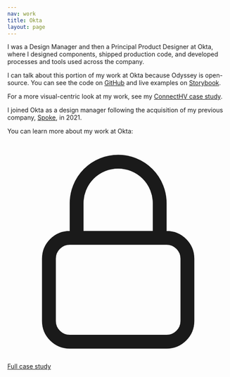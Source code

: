 ```yaml
---
nav: work
title: Okta
layout: page
---
```


<div class="infobox">
    <p>I was a Design Manager and then a Principal Product Designer at Okta, where I designed components, shipped production code, and developed processes and tools used across the company.</p>
    <p>I can talk about this portion of my work at Okta because Odyssey is open-source. You can see the code on <a href="https://github.com/okta/odyssey">GitHub</a> and live examples on <a href="https://odyssey-storybook.okta.design/">Storybook</a>.</p>
    <p>For a more visual-centric look at my work, see my <a href="{% link work/connecthv.md %}">ConnectHV case study</a>.</p>
</div>

I joined Okta as a design manager following the acquisition of my previous company, <a href="{% link work/spoke.md %}">Spoke</a>, in 2021.

You can learn more about my work at Okta:

<div class="button-container">
    <a href="{% link work/okta-full.md %}" class="button">
        <svg xmlns="http://www.w3.org/2000/svg" fill="none" viewBox="0 0 24 24" stroke-width="1.5" stroke="currentColor">
        <path stroke-linecap="round" stroke-linejoin="round" d="M16.5 10.5V6.75a4.5 4.5 0 1 0-9 0v3.75m-.75 11.25h10.5a2.25 2.25 0 0 0 2.25-2.25v-6.75a2.25 2.25 0 0 0-2.25-2.25H6.75a2.25 2.25 0 0 0-2.25 2.25v6.75a2.25 2.25 0 0 0 2.25 2.25Z" />
    </svg>
    Full case study
</a>
